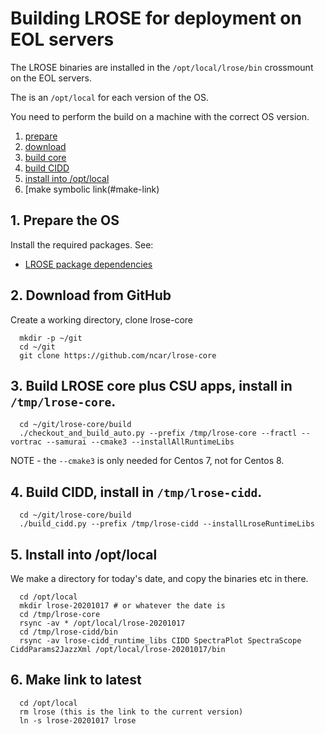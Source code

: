 # Building LROSE for deployment on EOL servers

The LROSE binaries are installed in the ```/opt/local/lrose/bin``` crossmount on the EOL servers.

The is an ```/opt/local``` for each version of the OS.

You need to perform the build on a machine with the correct OS version.

1. [prepare](#prepare)
2. [download](#download)
3. [build core](#build-core)
4. [build CIDD](#build-cidd)
5. [install into /opt/local](#install)
6. [make symbolic link(#make-link)

<a name="prepare"/>

## 1. Prepare the OS

Install the required packages. See:

* [LROSE package dependencies](./lrose_package_dependencies.md)

<a name="download"/>

## 2. Download from GitHub

Create a working directory, clone lrose-core

```
  mkdir -p ~/git
  cd ~/git
  git clone https://github.com/ncar/lrose-core 
```

<a name="build-core"/>

## 3. Build LROSE core plus CSU apps, install in ```/tmp/lrose-core```.

```
  cd ~/git/lrose-core/build
  ./checkout_and_build_auto.py --prefix /tmp/lrose-core --fractl --vortrac --samurai --cmake3 --installAllRuntimeLibs
```

NOTE - the ```--cmake3``` is only needed for Centos 7, not for Centos 8.

<a name="build-cidd"/>

## 4. Build CIDD, install in ```/tmp/lrose-cidd```.

```
  cd ~/git/lrose-core/build
  ./build_cidd.py --prefix /tmp/lrose-cidd --installLroseRuntimeLibs
```

<a name="install"/>

## 5. Install into /opt/local

We make a directory for today's date, and copy the binaries etc in there.

```
  cd /opt/local
  mkdir lrose-20201017 # or whatever the date is
  cd /tmp/lrose-core
  rsync -av * /opt/local/lrose-20201017
  cd /tmp/lrose-cidd/bin
  rsync -av lrose-cidd_runtime_libs CIDD SpectraPlot SpectraScope CiddParams2JazzXml /opt/local/lrose-20201017/bin
```

<a name="make-link"/>

## 6. Make link to latest

```
  cd /opt/local
  rm lrose (this is the link to the current version)
  ln -s lrose-20201017 lrose
```
